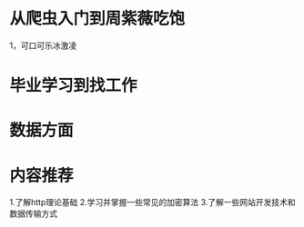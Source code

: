 # 从爬虫入门到周紫薇吃饱
  1，可口可乐冰激凌
# 毕业学习到找工作
# 数据方面
# 内容推荐
  1.了解http理论基础
  2.学习并掌握一些常见的加密算法
  3.了解一些网站开发技术和数据传输方式
